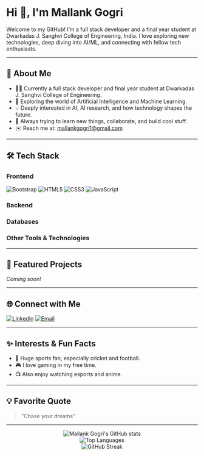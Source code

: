 # Hi 👋, I'm Mallank Gogri

Welcome to my GitHub! I’m a full stack developer and a final year student at Dwarkadas J. Sanghvi College of Engineering, India. I love exploring new technologies, deep diving into AI/ML, and connecting with fellow tech enthusiasts.

---

## 🚀 About Me

- 🧑‍💻 Currently a full stack developer and final year student at Dwarkadas J. Sanghvi College of Engineering.
- 🤿 Exploring the world of Artificial Intelligence and Machine Learning.
- 💡 Deeply interested in AI, AI research, and how technology shapes the future.
- 🤝 Always trying to learn new things, collaborate, and build cool stuff.
- ✉️ Reach me at: [mallankgogri1@gmail.com](mailto:mallankgogri1@gmail.com)

---

## 🛠️ Tech Stack

### Frontend
![Bootstrap](https://img.shields.io/badge/-Bootstrap-563D7C?style=flat&logo=bootstrap&logoColor=white)
![HTML5](https://img.shields.io/badge/-HTML5-E34F26?style=flat&logo=html5&logoColor=white)
![CSS3](https://img.shields.io/badge/-CSS3-1572B6?style=flat&logo=css3&logoColor=white)
![JavaScript](https://img.shields.io/badge/-JavaScript-F7DF1E?style=flat&logo=javascript&logoColor=black)
<!-- Add React, Next.js etc. as needed -->

### Backend
<!-- Add badges for your backend tech here, e.g.: -->
<!-- ![Node.js](https://img.shields.io/badge/-Node.js-339933?style=flat&logo=node.js&logoColor=white) -->
<!-- ![Express](https://img.shields.io/badge/-Express-000000?style=flat&logo=express&logoColor=white) -->

### Databases
<!-- Add badges for your databases here, e.g.: -->
<!-- ![MongoDB](https://img.shields.io/badge/-MongoDB-47A248?style=flat&logo=mongodb&logoColor=white) -->
<!-- ![MySQL](https://img.shields.io/badge/-MySQL-4479A1?style=flat&logo=mysql&logoColor=white) -->

### Other Tools & Technologies
<!-- Add badges for Git, Docker, etc. if you use them -->

---

## 📝 Featured Projects

*Coming soon!*

---

## 🌐 Connect with Me

[![LinkedIn](https://img.shields.io/badge/-LinkedIn-0077B5?style=flat&logo=linkedin&logoColor=white)](https://linkedin.com/in/mallankgogri)
[![Email](https://img.shields.io/badge/-Email-EA4335?style=flat&logo=gmail&logoColor=white)](mailto:mallankgogri1@gmail.com)
<!-- Portfolio/website: Coming soon! -->

---

## ✨ Interests & Fun Facts

- 🏏 Huge sports fan, especially cricket and football.
- 🎮 I love gaming in my free time.
- 📺 Also enjoy watching esports and anime.

---

## 💡 Favorite Quote

> "Chase your dreams"

---

<p align="center">
  <img src="https://github-readme-stats.vercel.app/api?username=mallankg&show_icons=true&hide_title=true&hide_rank=true&hide_border=true&theme=default" alt="Mallank Gogri's GitHub stats" />
  <br>
  <img src="https://github-readme-stats.vercel.app/api/top-langs/?username=mallankg&layout=compact&hide_border=true&theme=default" alt="Top Languages" />
  <br>
  <img src="https://github-readme-streak-stats.herokuapp.com/?user=mallankg&hide_border=true&theme=default" alt="GitHub Streak" />
</p>
